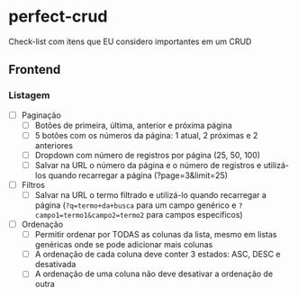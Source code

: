 # perfect-crud

Check-list com itens que EU considero importantes em um CRUD

## Frontend

### Listagem

- [ ] Paginação
  - [ ] Botões de primeira, última, anterior e próxima página
  - [ ] 5 botões com os números da página: 1 atual, 2 próximas e 2 anteriores
  - [ ] Dropdown com número de registros por página (25, 50, 100)
  - [ ] Salvar na URL o número da página e o número de registros e utilizá-los quando recarregar a página (?page=3&limit=25)
- [ ] Filtros
  - [ ] Salvar na URL o termo filtrado e utilizá-lo quando recarregar a página (`?q=termo+da+busca` para um campo genérico e `?campo1=termo1&campo2=termo2` para campos específicos)
- [ ] Ordenação
  - [ ] Permitir ordenar por TODAS as colunas da lista, mesmo em listas genéricas onde se pode adicionar mais colunas
  - [ ] A ordenação de cada coluna deve conter 3 estados: ASC, DESC e desativada
  - [ ] A ordenação de uma coluna não deve desativar a ordenação de outra
